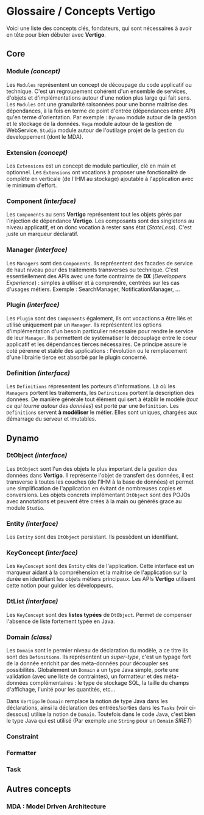 # Glossaire / Concepts Vertigo

Voici une liste des concepts clés, fondateurs, qui sont nécessaires à avoir en tête pour bien débuter avec **Vertigo**.


## Core

### Module *(concept)*

Les `Modules` représentent un concept de découpage du code applicatif ou technique. C'est un regroupement cohérent d'un ensemble de services, d'objets et d'implémentations autour d'une notion plus large qui fait sens.
Les `Modules` ont une granularité raisonnées pour une bonne maitrise des dépendances, à la fois en terme de point d'entrée (dépendances entre API) qu'en terme d'orientation. 
Par exemple : `Dynamo` module autour de la gestion et le stockage de la données. `Vega` module autour de la gestion de WebService. `Studio` module autour de l'outilage projet de la gestion du developpement (dont le MDA).

### Extension *(concept)*

Les `Extensions` est un concept de module particulier, clé en main et optionnel. Les `Extensions` ont vocations à proposer une fonctionalité de complète en verticale (de l'IHM au stockage) ajoutable à l'application avec le minimum d'effort.

### Component *(interface)*

Les `Components` au sens **Vertigo** représentent tout les objets gérés par l'injection de dépendance **Vertigo**. 
Les composants sont des singletons au niveau applicatif, et on donc vocation à rester sans état (*StateLess*). 
C'est juste un marqueur déclaratif.

### Manager *(interface)*

Les `Managers` sont des `Components`. Ils représentent des facades de service de haut niveau pour des traitements transverses ou technique. 
C'est essentiellement des APIs avec une forte contrainte de **DX** (*Developpers Experience*) : simples à utiliser et à comprendre, centrées sur les cas d'usages métiers.
Exemple : SearchManager, NotificationManager, ...

### Plugin *(interface)*

Les `Plugin` sont des `Components` également, ils ont vocactions a être liés et utilisé uniquement par un `Manager`. 
Ils représentent les options d'implémentation d'un besoin particulier nécessaire pour rendre le service de leur `Manager`.
Ils permettent de systématiser le découplage entre le coeur applicatif et les dépendances tierces nécessaires. 
Ce principe assure le coté pérenne et stable des applications : l'évolution ou le remplacement d'une librairie tierce est absorbé par le plugin concerné.

### Definition *(interface)*

Les `Definitions` répresentent les porteurs d'informations. Là où les `Managers` portent les traitements, les `Definitions` portent la description des données.
De manière générale tout élément qui sert à établir le modèle (*tout ce qui tourne autour des données*) est porté par une `Definition`.
Les `Definitions` servent **à modéliser** le métier. Elles sont uniques, chargées aux démarrage du serveur et imutables. 


## Dynamo

### DtObject *(interface)*

Les `DtObject` sont l'un des objets le plus important de la gestion des données dans **Vertigo**. 
Il représente l'objet de transfert des données, il est transverse à toutes les couches (de l'IHM à la base de données) et permet une simplification de l'application en évitant de nombreuses copies et conversions.
Les objets concrets implémentant `DtObject` sont des POJOs avec annotations et peuvent être crées à la main ou générés grace au module `Studio`.

### Entity *(interface)*

Les `Entity` sont des `DtObject` persistant. Ils possèdent un identifiant.

### KeyConcept *(interface)*

Les `KeyConcept` sont des `Entity` clés de l'application. Cette interface est un marqueur aidant à la compréhension et la maitrise de l'application sur la durée en identifiant les objets métiers principaux. 
Les APIs **Vertigo** utilisent cette notion pour guider les développeurs.

### DtList *(interface)*

Les `KeyConcept` sont des **listes typées** de `DtObject`. Permet de compenser l'absence de liste fortement typée en Java. 

### Domain *(class)*

Les `Domain` sont le permier niveau de déclaration du modèle, a ce titre ils sont des `Definitions`. 
Ils représentent un *super-type*, c'est un typage fort de la donnée enrichit par des méta-données pour découpler ses possibilités.
Globalement un `Domain` a un type Java simple, porte une validation (avec une liste de contraintes), un formatteur et des méta-données complémentaires : le type de stockage SQL, la taille du champs d'affichage, l'unité pour les quantités, etc...

Dans `Vertigo` le `Domain` remplace la notion de type Java dans les déclarations, ainsi la déclaration des entrées/sorties dans les `Tasks` (voir ci-dessous) utilise la notion de `Domain`.
Toutefois dans le code Java, c'est bien le type Java qui est utilisé (Par exemple une `String` pour un `Domain` *SIRET*)

### Constraint

### Formatter

### Task

## Autres concepts 

### MDA : Model Driven Architecture
